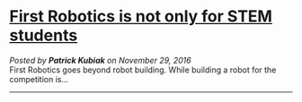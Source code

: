 # [First Robotics is not only for STEM students](#/post/1/)
*Posted by **Patrick Kubiak** on November 29, 2016*  
First Robotics goes beyond robot building. While building a robot for the competition is...  

---
